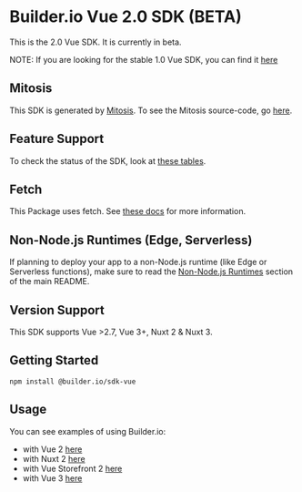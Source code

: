 # Builder.io Vue 2.0 SDK (BETA)

This is the 2.0 Vue SDK. It is currently in beta.

NOTE: If you are looking for the stable 1.0 Vue SDK, you can find it [here](/packages/vue)

## Mitosis

This SDK is generated by [Mitosis](https://github.com/BuilderIO/mitosis). To see the Mitosis source-code, go [here](../../).

## Feature Support

To check the status of the SDK, look at [these tables](../../README.md#feature-implementation).

## Fetch

This Package uses fetch. See [these docs](https://github.com/BuilderIO/this-package-uses-fetch/blob/main/README.md) for more information.

## Non-Node.js Runtimes (Edge, Serverless)

If planning to deploy your app to a non-Node.js runtime (like Edge or Serverless functions), make sure to read the [Non-Node.js Runtimes](../../README.md#non-nodejs-runtimes-edge-serverless) section of the main README.

## Version Support

This SDK supports Vue >2.7, Vue 3+, Nuxt 2 & Nuxt 3.

## Getting Started

```
npm install @builder.io/sdk-vue
```

## Usage

You can see examples of using Builder.io:

- with Vue 2 [here](/examples/vue/vue-2/)
- with Nuxt 2 [here](/examples/vue/nuxt-2/)
- with Vue Storefront 2 [here](/examples/vue/vue-storefront-2)
- with Vue 3 [here](/examples/vue/vue-3/)
